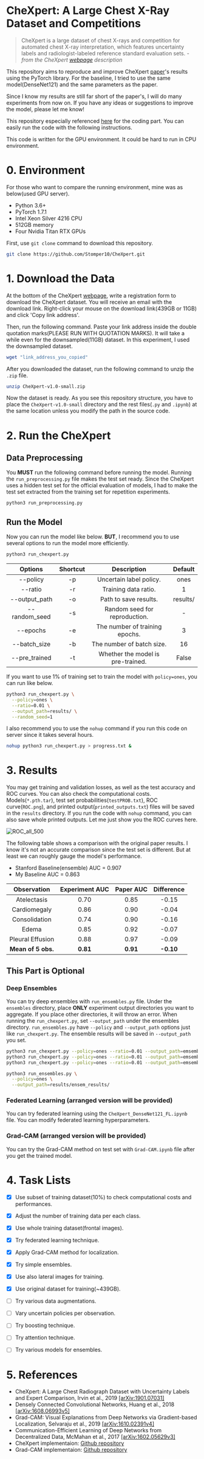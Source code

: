 # CheXpert: A Large Chest X-Ray Dataset and Competitions
> CheXpert is a large dataset of chest X-rays and competition for automated chest X-ray interpretation, which features uncertainty labels and radiologist-labeled reference standard evaluation sets. *- from the CheXpert [webpage](https://stanfordmlgroup.github.io/competitions/chexpert/) description*

This repository aims to reproduce and improve CheXpert [paper](https://arxiv.org/pdf/1901.07031.pdf)'s results using the PyTorch library.
For the baseline, I tried to use the same model(DenseNet121) and the same parameters as the paper.

Since I know my results are still far short of the paper's, I will do many experiments from now on. If you have any ideas or suggestions to improve the model, please let me know!

This repository especially referenced [here](https://github.com/gaetandi/cheXpert) for the coding part. You can easily run the code with the following instructions.

This code is written for the GPU environment. It could be hard to run in CPU environment.



# 0. Environment
For those who want to compare the running environment, mine was as below(used GPU server).
- Python 3.6+
- PyTorch 1.7.1
- Intel Xeon Silver 4216 CPU
- 512GB memory
- Four Nvidia Titan RTX GPUs

First, use `git clone` command to download this repository.

```bash
git clone https://github.com/Stomper10/CheXpert.git
```


# 1. Download the Data
At the bottom of the CheXpert [webpage](https://stanfordmlgroup.github.io/competitions/chexpert/), write a registration form to download the CheXpert dataset.
You will receive an email with the download link. Right-click your mouse on the download link(439GB or 11GB) and click 'Copy link address'.

Then, run the following command. Paste your link address inside the double quotation marks(PLEASE RUN WITH QUOTATION MARKS). It will take a while even for the downsampled(11GB) dataset. In this experiment, I used the downsampled dataset.

```bash
wget "link_address_you_copied"
```

After you downloaded the dataset, run the following command to unzip the `.zip` file.

```bash
unzip CheXpert-v1.0-small.zip
```

Now the dataset is ready. As you see this repository structure, you have to place the `CheXpert-v1.0-small` directory and the rest files(`.py` and `.ipynb`) at the same location unless you modify the path in the source code.



# 2. Run the CheXpert
## Data Preprocessing
You **MUST** run the following command before running the model. Running the `run_preprocessing.py` file makes the test set ready. Since the CheXpert uses a hidden test set for the official evaluation of models, I had to make the test set extracted from the training set for repetition experiments.

```bash
python3 run_preprocessing.py
```

## Run the Model
Now you can run the model like below. **BUT**, I recommend you to use several options to run the model more efficiently.
```bash
python3 run_chexpert.py
```

Options | Shortcut | Description | Default
:-: | :-: | :-: | :-:
--policy | -p | Uncertain label policy. | ones
--ratio | -r | Training data ratio. | 1
--output_path| -o | Path to save results. | results/
--random_seed | -s | Random seed for reproduction. | -
--epochs | -e | The number of training epochs. | 3
--batch_size | -b | The number of batch size. | 16
--pre_trained | -t | Whether the model is pre-trained. | False

If you want to use 1% of training set to train the model with `policy=ones`, you can run like below.
```bash
python3 run_chexpert.py \
  --policy=ones \
  --ratio=0.01 \
  --output_path=results/ \
  --random_seed=1
```

I also recommend you to use the `nohup` command if you run this code on server since it takes several hours.
```bash
nohup python3 run_chexpert.py > progress.txt &
```



# 3. Results
You may get training and validation losses, as well as the test accuracy and ROC curves. You can also check the computational costs. Models(`*.pth.tar`), test set probabilities(`testPROB.txt`), ROC curve(`ROC.png`), and printed output(`printed_outputs.txt`) files will be saved in the `results` directory. If you run the code with `nohup` command, you can also save whole printed outputs. Let me just show you the ROC curves here.

![ROC_all_500](https://user-images.githubusercontent.com/43818471/106099756-8af4ba80-617e-11eb-838f-11c4266479d3.png)

The following table shows a comparison with the original paper results. I know it's not an accurate comparison since the test set is different. But at least we can roughly gauge the model's performance.

* Stanford Baseline(ensemble) AUC = 0.907
* My Baseline AUC = 0.863

Observation | Experiment AUC | Paper AUC | Difference
:-: | :-: | :-: | :-:
Atelectasis | 0.70 | 0.85 | -0.15
Cardiomegaly | 0.86 | 0.90 | -0.04
Consolidation | 0.74 | 0.90 | -0.16
Edema | 0.85 | 0.92 | -0.07
Pleural Effusion | 0.88 | 0.97 | -0.09
**Mean of 5 obs.** | **0.81** | **0.91** | **-0.10**



## This Part is Optional
### Deep Ensembles
You can try deep ensembles with `run_ensembles.py` file.
Under the `ensembles` directory, place **ONLY** experiment output directories you want to aggregate. If you place other directories, it will throw an error.
When running the `run_chexpert.py`, set `--output_path` under the ensembles directory.
`run_ensembles.py` have `--policy` and `--output_path` options just like `run_chexpert.py`. The ensemble results will be saved in `--output_path` you set.
```bash
python3 run_chexpert.py --policy=ones --ratio=0.01 --output_path=emsembles/experiment_01/ --random_seed=1
python3 run_chexpert.py --policy=ones --ratio=0.01 --output_path=emsembles/experiment_02/ --random_seed=2
python3 run_chexpert.py --policy=ones --ratio=0.01 --output_path=emsembles/experiment_03/ --random_seed=3

python3 run_ensembles.py \
  --policy=ones \
  --output_path=results/ensem_results/
```

### Federated Learning (arranged version will be provided)
You can try federated learning using the `CheXpert_DenseNet121_FL.ipynb` file. You can modify federated learning hyperparameters.

### Grad-CAM (arranged version will be provided)
You can try the Grad-CAM method on test set with `Grad-CAM.ipynb` file after you get the trained model.



# 4. Task Lists
- [x] Use subset of training dataset(10%) to check computational costs and performances.
- [x] Adjust the number of training data per each class.
- [x] Use whole training dataset(frontal images).
- [x] Try federated learning technique.
- [x] Apply Grad-CAM method for localization.
- [x] Try simple ensembles.
- [x] Use also lateral images for training.
- [x] Use original dataset for training(~439GB).
- [ ] Try various data augmentations.
- [ ] Vary uncertain policies per observation.
- [ ] Try boosting technique.
- [ ] Try attention technique.
- [ ] Try various models for ensembles.



# 5. References
- CheXpert: A Large Chest Radiograph Dataset with Uncertainty Labels and Expert Comparison, Irvin et al., 2019 [[arXiv:1901.07031]](https://arxiv.org/pdf/1901.07031.pdf)
- Densely Connected Convolutional Networks, Huang et al., 2018 [[arXiv:1608.06993v5]](https://arxiv.org/pdf/1608.06993.pdf)
- Grad-CAM: Visual Explanations from Deep Networks via Gradient-based Localization, Selvaraju et al., 2019 [[arXiv:1610.02391v4]](https://arxiv.org/pdf/1610.02391.pdf)
- Communication-Efficient Learning of Deep Networks from Decentralized Data, McMahan et al., 2017 [[arXiv:1602.05629v3]](https://arxiv.org/pdf/1602.05629.pdf)
- CheXpert implementaion: [Github repository](https://github.com/gaetandi/cheXpert)
- Grad-CAM implementaion: [Github repository](https://github.com/ooodmt/MLMIP.git)
